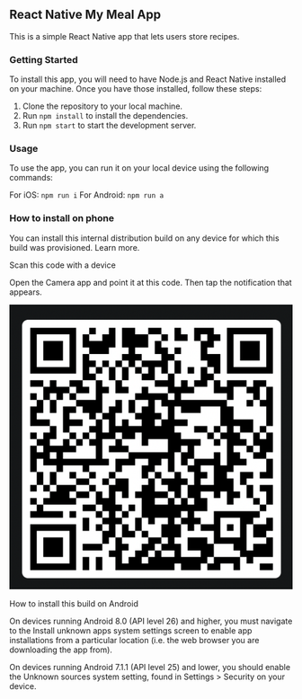 ## React Native My Meal App

This is a simple React Native app that lets users store recipes.

### Getting Started

To install this app, you will need to have Node.js and React Native installed on your machine.
Once you have those installed, follow these steps:

1. Clone the repository to your local machine.
2. Run ```npm install``` to install the dependencies.
3. Run ```npm start``` to start the development server.

### Usage

To use the app, you can run it on your local device using the following commands:

For iOS: ```npm run i```
For Android: ```npm run a```

### How to install on phone

You can install this internal distribution build on any device for which this build was provisioned. Learn more.

Scan this code with a device

Open the Camera app and point it at this code. Then tap the notification that appears.

![Screenshot 2023-11-13 at 14.46.01.png](assets/Screenshot%202023-11-13%20at%2014.55.28.png)

How to install this build on Android

On devices running Android 8.0 (API level 26) and higher, you must navigate to the Install unknown apps system settings screen to enable app installations from a particular location (i.e. the web browser you are downloading the app from).

On devices running Android 7.1.1 (API level 25) and lower, you should enable the Unknown sources system setting, found in Settings > Security on your device.
